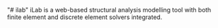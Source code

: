 "# ilab" 
iLab is a web-based structural analysis modelling tool with both finite element and discrete element solvers integrated. 